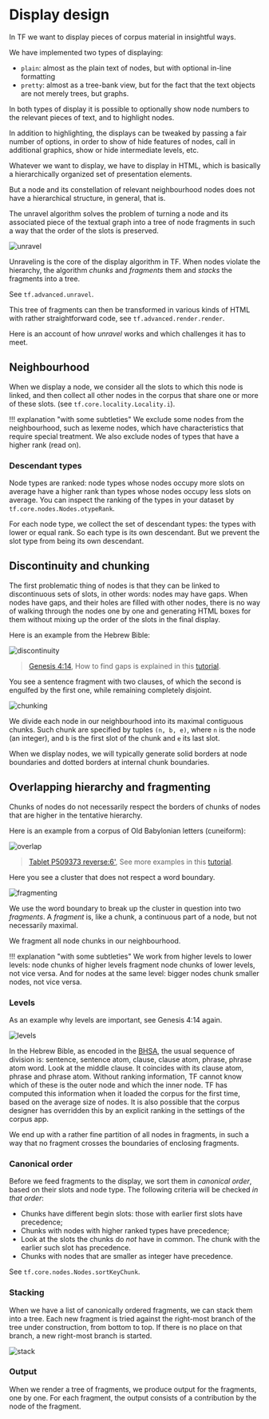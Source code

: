 # Display design

In TF we want to display pieces of corpus material in insightful ways.

We have implemented two types of displaying:

*   `plain`: almost as the plain text of nodes, but with optional in-line 
    formatting
*   `pretty`: almost as a tree-bank view, but for the fact that the text objects
    are not merely trees, but graphs.

In both types of display it is possible to optionally show node numbers to the
relevant pieces of text, and to highlight nodes.

In addition to highlighting, the displays can be tweaked by passing a fair number of options,
in order to show of hide features of nodes, call in additional graphics, show or hide
intermediate levels, etc.

Whatever we want to display, we have to display in HTML, which is basically a
hierarchically organized set of presentation elements.

But a node and its constellation of relevant neighbourhood nodes
does not have a hierarchical structure, in general, that is.

The unravel algorithm solves the problem of turning a node and its associated piece
of the textual graph into a tree of node fragments in such a way that the order
of the slots is preserved.

![unravel](../images/DisplayDesign/DisplayDesign.001.png)

Unraveling is the core of the display algorithm in TF.
When nodes violate the hierarchy, the algorithm *chunks* and *fragments* them
and *stacks* the fragments into a tree.

See `tf.advanced.unravel`.

This tree of fragments can then be transformed in various kinds of HTML with rather
straightforward code, see `tf.advanced.render.render`.


Here is an account of how *unravel* works and which challenges it has to meet.

## Neighbourhood

When we display a node, we consider all the slots to which this node is linked,
and then collect all other nodes in the corpus that share one or more of these slots.
(see `tf.core.locality.Locality.i`).

!!! explanation "with some subtleties"
    We exclude some nodes from the neighbourhood, such as lexeme nodes, which have
    characteristics that require special treatment.
    We also exclude nodes of types that have a higher rank (read on).

### Descendant types

Node types are ranked: node types whose nodes occupy more slots on average have a higher rank
than types whose nodes occupy less slots on average.
You can inspect the ranking of the types in your dataset by `tf.core.nodes.Nodes.otypeRank`.

For each node type, we collect the set of descendant types: the types with lower or equal rank.
So each type is its own descendant. But we prevent the slot type from being its own
descendant.

## Discontinuity and chunking

The first problematic thing of nodes is that they can be linked to discontinuous sets
of slots, in other words: nodes may have gaps.
When nodes have gaps, and their holes are filled with other nodes, there is no way of 
walking through the nodes one by one and generating HTML boxes for them without
mixing up the order of the slots in the final display.

Here is an example from the Hebrew Bible:

![discontinuity](../images/DisplayDesign/DisplayDesign.002.png)

> [Genesis 4:14](https://shebanq.ancient-data.org/hebrew/text?book=Genesis&chapter=4&verse=14&version=c&mr=m&qw=q&tp=txt_p&tr=hb&wget=v&qget=v&nget=vt),
> How to find gaps is explained in this [tutorial](https://nbviewer.org/github/ETCBC/bhsa/blob/master/tutorial/searchGaps.ipynb).

You see a sentence fragment with two clauses, of which the second is engulfed by the first
one, while remaining completely disjoint.

![chunking](../images/DisplayDesign/DisplayDesign.003.png)

We divide each node in our neighbourhood into its maximal contiguous chunks.
Such chunk are specified by tuples `(n, b, e)`, where `n` is the node (an integer),
and `b` is the first slot of the chunk and `e` its last slot.

When we display nodes, we will typically generate solid borders at node boundaries and
dotted borders at internal chunk boundaries.

## Overlapping hierarchy and fragmenting

Chunks of nodes do not necessarily respect the borders of chunks of nodes that are higher in the
tentative hierarchy.

Here is an example from a corpus of Old Babylonian letters (cuneiform):

![overlap](../images/DisplayDesign/DisplayDesign.004.png)

> [Tablet P509373 reverse:6'](https://cdli.ucla.edu/search/search_results.php?SearchMode=Text&ObjectID=P509373),
> See more examples in this [tutorial](https://nbviewer.org/github/Nino-cunei/oldbabylonian/blob/master/tutorial/display.ipynb).

Here you see a cluster that does not respect a word boundary.

![fragmenting](../images/DisplayDesign/DisplayDesign.005.png)

We use the word boundary to break up the cluster in question into two *fragments*.
A *fragment* is, like a chunk, a continuous part of a node, but not necessarily maximal.

We fragment all node chunks in our neighbourhood.

!!! explanation "with some subtleties"
    We work from higher levels to lower levels: node chunks of higher levels fragment
    node chunks of lower levels, not vice versa.
    And for nodes at the same level: bigger nodes chunk smaller nodes, not vice versa.

### Levels

As an example why levels are important, see Genesis 4:14 again.

![levels](../images/DisplayDesign/DisplayDesign.006.png)

In the Hebrew Bible, as encoded in the
[BHSA](https://github.com/ETCBC/bhsa), the usual sequence of division is:
sentence, sentence atom, clause, clause atom, phrase, phrase atom word.
Look at the middle clause. It coincides with its clause atom, phrase and phrase atom.
Without ranking information, TF cannot know which of these is the outer node and which
the inner node.
TF has computed this information when it loaded the corpus for the first time,
based on the average size of nodes. It is also possible that the corpus designer has overridden
this by an explicit ranking in the settings of the corpus app.

We end up with a rather fine partition of all nodes in fragments, in such a way
that no fragment crosses the boundaries of enclosing fragments.

### Canonical order

Before we feed fragments to the display, we sort them in *canonical order*, based on their
slots and node type. The following criteria will be checked *in that order*:

*   Chunks have different begin slots: those with earlier first slots have precedence;
*   Chunks with nodes with higher ranked types have precedence;
*   Look at the slots the chunks do *not* have in common.
    The chunk with the earlier such slot has precedence.
*   Chunks with nodes that are smaller as integer have precedence.

See `tf.core.nodes.Nodes.sortKeyChunk`.

### Stacking

When we have a list of canonically ordered fragments, we can stack them into a tree.
Each new fragment is tried against the right-most branch of the tree under construction,
from bottom to top. 
If there is no place on that branch, a new right-most branch is started.

![stack](../images/DisplayDesign/DisplayDesign.007.png)

### Output

When we render a tree of fragments, we produce output for the fragments, one by one.
For each fragment, the output consists of a contribution by the node of the fragment.
